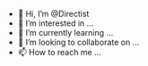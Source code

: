 - 👋 Hi, I’m @Directist
- 👀 I’m interested in ...
- 🌱 I’m currently learning ...
- 💞️ I’m looking to collaborate on ...
- 📫 How to reach me ...

<!---
Directist/Directist is a ✨ special ✨ repository because its `README.md` (this file) appears on your GitHub profile.
You can click the Preview link to take a look at your changes.
--->
